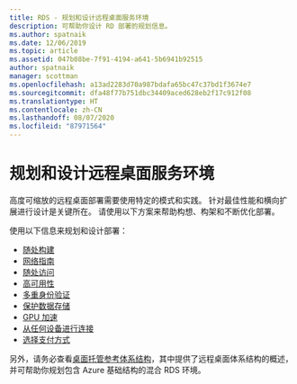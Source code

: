 ```yaml
---
title: RDS - 规划和设计远程桌面服务环境
description: 可帮助你设计 RD 部署的规划信息。
ms.author: spatnaik
ms.date: 12/06/2019
ms.topic: article
ms.assetid: 047b08be-7f91-4194-a641-5b6941b92515
author: spatnaik
manager: scottman
ms.openlocfilehash: a13ad2283d70a987bdafa65bc47c37bd1f3674e7
ms.sourcegitcommit: dfa48f77b751dbc34409aced628eb2f17c912f08
ms.translationtype: HT
ms.contentlocale: zh-CN
ms.lasthandoff: 08/07/2020
ms.locfileid: "87971564"
---
```

# <a name="plan-and-design-your-remote-desktop-services-environment"></a>规划和设计远程桌面服务环境

高度可缩放的远程桌面部署需要使用特定的模式和实践。
针对最佳性能和横向扩展进行设计是关键所在。 请使用以下方案来帮助构想、构架和不断优化部署。

使用以下信息来规划和设计部署：

- [随处构建](rds-plan-build-anywhere.md)
- [网络指南](network-guidance.md)
- [随处访问](rds-plan-access-from-anywhere.md)
- [高可用性](rds-plan-high-availability.md)
- [多重身份验证](rds-plan-mfa.md)
- [保护数据存储](rds-plan-secure-data-storage.md)
- [GPU 加速](rds-graphics-virtualization.md)
- [从任何设备进行连接](rds-plan-connect-from-any-device.md)
- [选择支付方式](rds-plan-choose-how-you-pay.md)

另外，请务必查看[桌面托管参考体系结构](desktop-hosting-reference-architecture.md)，其中提供了远程桌面体系结构的概述，并可帮助你规划包含 Azure 基础结构的混合 RDS 环境。
